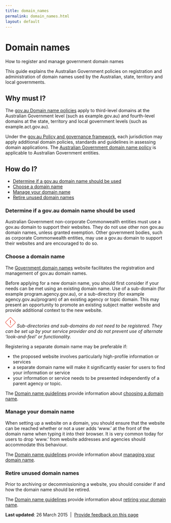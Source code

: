 ```yaml
---
title: domain_names
permalink: domain_names.html
layout: default
---
```

Domain names
============

How to register and manage government domain names

This guide explains the Australian Government policies on registration and administration of domain names used by the Australian, state, territory and local governments.

Why must I?
-----------

The [gov.au Domain name policies](http://domainname.gov.au/domain-policies/ "Gov.au Domain Name Policies") apply to third-level domains at the Australian Government level (such as example.gov.au) and fourth-level domains at the state, territory and local government levels (such as example.act.gov.au).

Under the [gov.au Policy and governance framework](http://www.domainname.gov.au/domain-policies/policy-and-governance-framework/), each jurisdiction may apply additional domain policies, standards and guidelines in assessing domain applications. The [Australian Government domain name policy](http://domainname.gov.au/domain-policies/australian-government-domain-name-policy/ "Australian Government Domain Name Policy") is applicable to Australian Government entities.

How do I?
---------

-   [Determine if a gov.au domain name should be used](foi_act_and_information_publication_scheme.md#determine)
-   [Choose a domain name](foi_act_and_information_publication_scheme.md#choose)
-   [Manage your domain name](foi_act_and_information_publication_scheme.md#manage)
-   [Retire unused domain names](foi_act_and_information_publication_scheme.md#retire)

### Determine if a gov.au domain name should be used

Australian Government non-corporate Commonwealth entities must use a gov.au domain to support their websites. They do not use other non gov.au domain names, unless granted exemption. Other government bodies, such as corporate Commonwealth entities, may use a gov.au domain to support their websites and are encouraged to do so.

### Choose a domain name

The [Government domain names](http://www.domainname.gov.au/) website facilitates the registration and management of gov.au domain names.

Before applying for a new domain name, you should first consider if your needs can be met using an existing domain name. Use of a sub-domain (for example program.agency.gov.au), or a sub-directory (for example agency.gov.au/program) of an existing agency or topic domain. This may present an opportunity to promote an existing subject matter website and provide additional context to the new website.

![Attention](../sites/g/files/net261/f/styles/large/public/attention32.png%3Fitok=wqHBFd4O "Attention") *Sub-directories and sub-domains do not need to be registered. They can be set up by your service provider and do not prevent use of alternate ‘look-and-feel’ or functionality.*

Registering a separate domain name may be preferable if:

-   the proposed website involves particularly high-profile information or services
-   a separate domain name will make it significantly easier for users to find your information or service
-   your information or service needs to be presented independently of a parent agency or topic.

The [Domain name guidelines](http://www.domainname.gov.au/domain-name-guidelines/) provide information about [choosing a domain name](http://www.domainname.gov.au/domain-name-guidelines/choosing-a-domain-name/).

### Manage your domain name

When setting up a website on a domain, you should ensure that the website can be reached whether or not a user adds ‘www.’ at the front of the domain name when typing it into their browser. It is very common today for users to drop ‘www.’ from website addresses and agencies should accommodate this behaviour.

The [Domain name guidelines](http://www.domainname.gov.au/domain-name-guidelines/) provide information about [managing your domain name](http://www.domainname.gov.au/domain-name-guidelines/managing-your-domain-name/).

### Retire unused domain names

Prior to archiving or decommissioning a website, you should consider if and how the domain name should be retired.

The [Domain name guidelines](http://www.domainname.gov.au/domain-name-guidelines/) provide information about [retiring your domain name](http://www.domainname.gov.au/domain-name-guidelines/retiring-your-domain-name/).

**Last updated**: 26 March 2015  |  [Provide feedback on this page](../feedback%3Furl_from=Domain%2520names.html)

